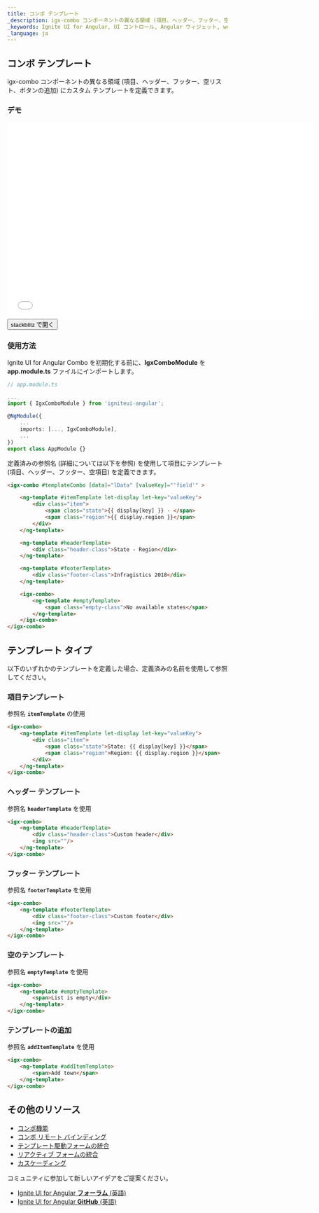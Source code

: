 ```yaml
---
title: コンボ テンプレート
_description: igx-combo コンポーネントの異なる領域 (項目、ヘッダー、フッター、空リスト、ボタンの追加) にカスタム テンプレートを定義できます。
_keywords: Ignite UI for Angular, UI コントロール, Angular ウィジェット, web ウィジェット, UI ウィジェット, Angular, ネイティブ Angular コンポーネント スイート, ネイティブ Angular コントロール, ネイティブ Angular コンポーネント ライブラリ, Angular Combo コンポーネント,  Angular テンプレート, Angular Combo テンプレート
_language: ja
---
```


## コンボ テンプレート
<p class="highlight">
igx-combo コンポーネントの異なる領域 (項目、ヘッダー、フッター、空リスト、ボタンの追加) にカスタム テンプレートを定義できます。
</p>
<div class="divider"></div>

### デモ

<div class="sample-container loading" style="height: 450px;">
    <iframe id="combo-templates-sample" frameborder="0" seamless width="700px" height="100%" src="{environment:demosBaseUrl}/combo-template" onload="onSampleIframeContentLoaded(this);"></iframe>
</div>
<div>
    <button data-localize="stackblitz" class="stackblitz-btn" data-iframe-id="combo-templates-sample" data-demos-base-url="{environment:demosBaseUrl}">stackblitz で開く</button>
</div>

### 使用方法
Ignite UI for Angular Combo を初期化する前に、**IgxComboModule** を **app.module.ts** ファイルにインポートします。

```typescript
// app.module.ts

...
import { IgxComboModule } from 'igniteui-angular';

@NgModule({
    ...
    imports: [..., IgxComboModule],
    ...
})
export class AppModule {}
```

定義済みの参照名 (詳細については以下を参照) を使用して項目にテンプレート (項目、ヘッダー、フッター、空項目) を定義できます。

```html
<igx-combo #templateCombo [data]="lData" [valueKey]="'field'" >

    <ng-template #itemTemplate let-display let-key="valueKey">
        <div class="item">
            <span class="state">{{ display[key] }} - </span>
            <span class="region">{{ display.region }}</span>
        </div>
    </ng-template>

    <ng-template #headerTemplate>
        <div class="header-class">State - Region</div>
    </ng-template>

    <ng-template #footerTemplate>
        <div class="footer-class">Infragistics 2018</div>
    </ng-template>

    <igx-combo>
        <ng-template #emptyTemplate>
            <span class="empty-class">No available states</span>
        </ng-template>
    </igx-combo>
</igx-combo>
```

## テンプレート タイプ
以下のいずれかのテンプレートを定義した場合、定義済みの名前を使用して参照してください。

### 項目テンプレート
参照名 **`itemTemplate`** の使用

```html
<igx-combo>
	<ng-template #itemTemplate let-display let-key="valueKey">
		<div class="item">
			<span class="state">State: {{ display[key] }}</span>
			<span class="region">Region: {{ display.region }}</span>
		</div>
	</ng-template>
</igx-combo>
```

### ヘッダー テンプレート
参照名 **`headerTemplate`** を使用

```html
<igx-combo>
    <ng-template #headerTemplate>
        <div class="header-class">Custom header</div>
        <img src=""/>
    </ng-template>
</igx-combo>
```

### フッター テンプレート
参照名 **`footerTemplate`** を使用

```html
<igx-combo>
    <ng-template #footerTemplate>
        <div class="footer-class">Custom footer</div>
        <img src=""/>
    </ng-template>
</igx-combo>
```

### 空のテンプレート
参照名 **`emptyTemplate`** を使用

```html
<igx-combo>
    <ng-template #emptyTemplate>
        <span>List is empty</div>
    </ng-template>
</igx-combo>
```

### テンプレートの追加
参照名 **`addItemTemplate`** を使用

```html
<igx-combo>
    <ng-template #addItemTemplate>
        <span>Add town</span>
    </ng-template>
</igx-combo>
```
<div class="divider--half"></div>

## その他のリソース
<div class="divider--half"></div>

* [コンボ機能](combo_features.md)
* [コンボ リモート バインディング](combo_remote.md)
* [テンプレート駆動フォームの統合](input_group.md)
* [リアクティブ フォームの統合](input_group_reactive_forms.md)
* [カスケーディング](combo_cascading.md)

コミュニティに参加して新しいアイデアをご提案ください。

* [Ignite UI for Angular **フォーラム** (英語)](https://www.infragistics.com/community/forums/f/ignite-ui-for-angular)
* [Ignite UI for Angular **GitHub** (英語)](https://github.com/IgniteUI/igniteui-angular)
